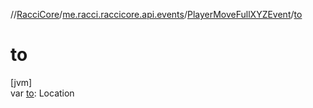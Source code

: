 //[RacciCore](../../../index.md)/[me.racci.raccicore.api.events](../index.md)/[PlayerMoveFullXYZEvent](index.md)/[to](to.md)

# to

[jvm]\
var [to](to.md): Location
